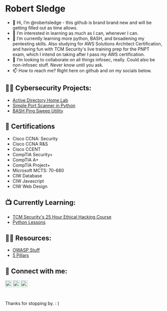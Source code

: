 <h1>Robert Sledge </h1>

- 👋 Hi, I’m @robertsledge - this github is brand brand new and will be getting filled out as time allows.
- 👀 I’m interested in learning as much as I can, whenever I can. 
- 🌱 I’m currently learning more python, BASH, and broadening my pentesting skills. Also studying for AWS Solutions Architect Certification, and having fun with TCM Security's live training prep for the PNPT exam, which I intend on taking after I pass my AWS certification.
- 💞️ I’m looking to collaborate on all things infosec, really. Could also be non-infosec stuff. Never know until you ask. 
- 📫 How to reach me? Right here on github and on my socials below. 

<h2>👨‍💻 Cybersecurity Projects:</h2>

- [Active Directory Home Lab](https://github.com/robertsledge/ActiveDirectoryLab)
- [Simple Port Scanner in Python](https://github.com/robertsledge/Python/blob/main/PortScanner/portscanner.py)
- [BASH Ping Sweep Utility](https://github.com/robertsledge/BashPingSweeper)

<h2>📄 Certifications</h2>

- Cisco CCNA: Security
- Cisco CCNA R&S 
- Cisco CCENT
- CompTIA Security+
- CompTIA A+
- CompTIA Project+
- Microsoft MCTS: 70-680
- CIW Database
- CIW Javascript
- CIW Web Design

<h2>📺 Currently Learning:</h2>

- [TCM Security's 25 Hour Ethical Hacking Course](https://github.com/robertsledge/TCM-Sec)
- [Python Lessons](https://github.com/robertsledge/Python/)

<h2>👨‍💻 Resources:</h2>

- [OWASP Stuff](https://github.com/robertsledge/OWASP/)
- [5 Pillars](https://github.com/DFIRmadness/5pillars/blob/master/5-Pillars.md)


<h2> 🤳 Connect with me:</h2>


[<img align="left" alt="RobertSledge | Twitter" width="22px" src="https://cdn.jsdelivr.net/npm/simple-icons@v3/icons/twitter.svg" />][twitter]
[<img align="left" alt="RobertSledge | LinkedIn" width="22px" src="https://cdn.jsdelivr.net/npm/simple-icons@v3/icons/linkedin.svg" />][linkedin]
[<img align="left" alt="RobertSledge | Facebook" width="22px" src="https://cdn.jsdelivr.net/npm/simple-icons@v3/icons/facebook.svg" />][facebook]

[twitter]: https://twitter.com/robsledge
[linkedin]: https://www.linkedin.com/in/robert-sledge-a4063052/
[facebook]: https://www.facebook.com/rsledgeinfosec


<br>
<br>
<br>


Thanks for stopping by.  : )

<!---
robertsledge/robertsledge is a ✨ special ✨ repository because its `README.md` (this file) appears on your GitHub profile.
You can click the Preview link to take a look at your changes.
--->
